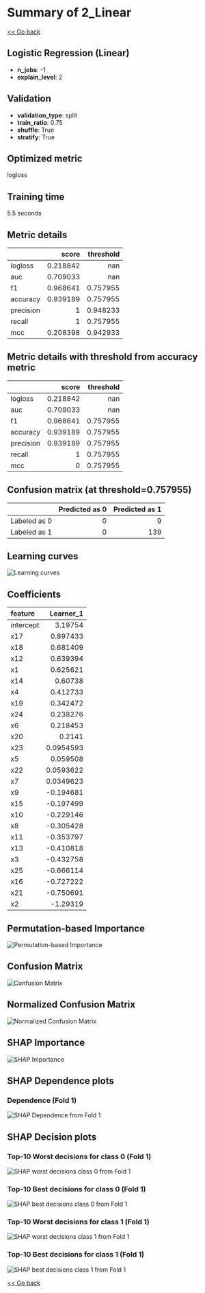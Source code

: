 # Summary of 2_Linear

[<< Go back](../README.md)


## Logistic Regression (Linear)
- **n_jobs**: -1
- **explain_level**: 2

## Validation
 - **validation_type**: split
 - **train_ratio**: 0.75
 - **shuffle**: True
 - **stratify**: True

## Optimized metric
logloss

## Training time

5.5 seconds

## Metric details
|           |    score |   threshold |
|:----------|---------:|------------:|
| logloss   | 0.218842 |  nan        |
| auc       | 0.709033 |  nan        |
| f1        | 0.968641 |    0.757955 |
| accuracy  | 0.939189 |    0.757955 |
| precision | 1        |    0.948233 |
| recall    | 1        |    0.757955 |
| mcc       | 0.208398 |    0.942933 |


## Metric details with threshold from accuracy metric
|           |    score |   threshold |
|:----------|---------:|------------:|
| logloss   | 0.218842 |  nan        |
| auc       | 0.709033 |  nan        |
| f1        | 0.968641 |    0.757955 |
| accuracy  | 0.939189 |    0.757955 |
| precision | 0.939189 |    0.757955 |
| recall    | 1        |    0.757955 |
| mcc       | 0        |    0.757955 |


## Confusion matrix (at threshold=0.757955)
|              |   Predicted as 0 |   Predicted as 1 |
|:-------------|-----------------:|-----------------:|
| Labeled as 0 |                0 |                9 |
| Labeled as 1 |                0 |              139 |

## Learning curves
![Learning curves](learning_curves.png)

## Coefficients
| feature   |   Learner_1 |
|:----------|------------:|
| intercept |   3.19754   |
| x17       |   0.897433  |
| x18       |   0.681409  |
| x12       |   0.639394  |
| x1        |   0.625621  |
| x14       |   0.60738   |
| x4        |   0.412733  |
| x19       |   0.342472  |
| x24       |   0.238276  |
| x6        |   0.218453  |
| x20       |   0.2141    |
| x23       |   0.0954593 |
| x5        |   0.059508  |
| x22       |   0.0593622 |
| x7        |   0.0349623 |
| x9        |  -0.194681  |
| x15       |  -0.197499  |
| x10       |  -0.229146  |
| x8        |  -0.305428  |
| x11       |  -0.353797  |
| x13       |  -0.410818  |
| x3        |  -0.432758  |
| x25       |  -0.666114  |
| x16       |  -0.727222  |
| x21       |  -0.750691  |
| x2        |  -1.29319   |


## Permutation-based Importance
![Permutation-based Importance](permutation_importance.png)
## Confusion Matrix

![Confusion Matrix](confusion_matrix.png)


## Normalized Confusion Matrix

![Normalized Confusion Matrix](confusion_matrix_normalized.png)



## SHAP Importance
![SHAP Importance](shap_importance.png)

## SHAP Dependence plots

### Dependence (Fold 1)
![SHAP Dependence from Fold 1](learner_fold_0_shap_dependence.png)

## SHAP Decision plots

### Top-10 Worst decisions for class 0 (Fold 1)
![SHAP worst decisions class 0 from Fold 1](learner_fold_0_shap_class_0_worst_decisions.png)
### Top-10 Best decisions for class 0 (Fold 1)
![SHAP best decisions class 0 from Fold 1](learner_fold_0_shap_class_0_best_decisions.png)
### Top-10 Worst decisions for class 1 (Fold 1)
![SHAP worst decisions class 1 from Fold 1](learner_fold_0_shap_class_1_worst_decisions.png)
### Top-10 Best decisions for class 1 (Fold 1)
![SHAP best decisions class 1 from Fold 1](learner_fold_0_shap_class_1_best_decisions.png)

[<< Go back](../README.md)
